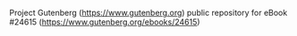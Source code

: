 Project Gutenberg (https://www.gutenberg.org) public repository for eBook #24615 (https://www.gutenberg.org/ebooks/24615)
